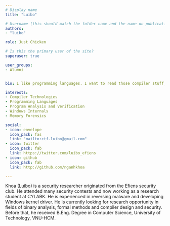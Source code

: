 ```yaml
---
# Display name
title: "Luibo"

# Username (this should match the folder name and the name on publications)
authors:
- "luibo"

role: Just Chicken

# Is this the primary user of the site?
superuser: true

user_groups:
- Alumni


bio: I like programming languages. I want to read those compiler stuff, but I'm just a noob.

interests:
- Compiler Technologies
- Programming Languages
- Program Analysis and Verification
- Windows Internals
- Memory Forensics

social:
- icon: envelope
  icon_pack: fas
  link: "mailto:ctf.luibo@gmail.com"
- icon: twitter
  icon_pack: fab
  link: https://twitter.com/luibo_efiens
- icon: github
  icon_pack: fab
  link: http://github.com/nganhkhoa

---
```


Khoa (Luibo) is a security researcher originated from the Efiens security club. He attended many security contests and
now working as a research student at CYLABK. He is experienced in reversing malware and developing
Windows kernel driver. He is currently looking for research opportunity in fields of binary analysis, formal
methods and compiler design and security. Before that, he received B.Eng. Degree in Computer Science,
University of Technology, VNU-HCM.
